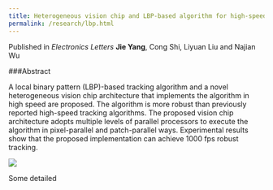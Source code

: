 ```yaml
---
title: Heterogeneous vision chip and LBP-based algorithm for high-speed tracking
permalink: /research/lbp.html
---
```

Published in *Electronics Letters*
**Jie Yang**, Cong Shi, Liyuan Liu and Najian Wu


###Abstract

A local binary pattern (LBP)-based tracking algorithm and a novel
heterogeneous vision chip architecture that implements the algorithm
in high speed are proposed. The algorithm is more robust than previously
reported high-speed tracking algorithms. The proposed
vision chip architecture adopts multiple levels of parallel processors
to execute the algorithm in pixel-parallel and patch-parallel ways.
Experimental results show that the proposed implementation can
achieve 1000 fps robust tracking.

![](https://jieyang1987.github.io/files/lbp_tracking.png)

Some detailed

